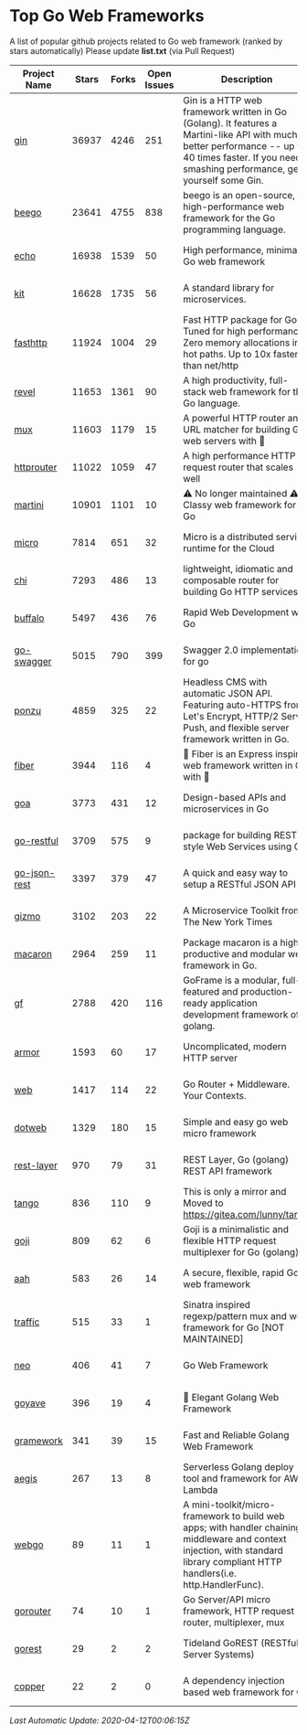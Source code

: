 # Top Go Web Frameworks
A list of popular github projects related to Go web framework (ranked by stars automatically)
Please update **list.txt** (via Pull Request)

| Project Name | Stars | Forks | Open Issues | Description | Last Commit |
| ------------ | ----- | ----- | ----------- | ----------- | ----------- |
| [gin](https://github.com/gin-gonic/gin) | 36937 | 4246 | 251 | Gin is a HTTP web framework written in Go (Golang). It features a Martini-like API with much better performance -- up to 40 times faster. If you need smashing performance, get yourself some Gin. | 2020-04-08 15:31:31 |
| [beego](https://github.com/astaxie/beego) | 23641 | 4755 | 838 | beego is an open-source, high-performance web framework for the Go programming language. | 2020-02-22 07:09:25 |
| [echo](https://github.com/labstack/echo) | 16938 | 1539 | 50 | High performance, minimalist Go web framework | 2020-04-08 15:19:22 |
| [kit](https://github.com/go-kit/kit) | 16628 | 1735 | 56 | A standard library for microservices. | 2020-03-22 19:45:22 |
| [fasthttp](https://github.com/valyala/fasthttp) | 11924 | 1004 | 29 | Fast HTTP package for Go. Tuned for high performance. Zero memory allocations in hot paths. Up to 10x faster than net/http | 2020-04-07 07:35:05 |
| [revel](https://github.com/revel/revel) | 11653 | 1361 | 90 | A high productivity, full-stack web framework for the Go language. | 2018-10-30 13:23:52 |
| [mux](https://github.com/gorilla/mux) | 11603 | 1179 | 15 | A powerful HTTP router and URL matcher for building Go web servers with 🦍 | 2020-01-12 19:17:43 |
| [httprouter](https://github.com/julienschmidt/httprouter) | 11022 | 1059 | 47 | A high performance HTTP request router that scales well | 2020-01-14 09:48:04 |
| [martini](https://github.com/go-martini/martini) | 10901 | 1101 | 10 | ⚠️ No longer maintained ⚠️  Classy web framework for Go | 2017-01-21 21:58:54 |
| [micro](https://github.com/micro/micro) | 7814 | 651 | 32 | Micro is a distributed service runtime for the Cloud | 2020-04-11 22:16:56 |
| [chi](https://github.com/go-chi/chi) | 7293 | 486 | 13 | lightweight, idiomatic and composable router for building Go HTTP services | 2020-04-04 22:03:57 |
| [buffalo](https://github.com/gobuffalo/buffalo) | 5497 | 436 | 76 | Rapid Web Development w/ Go | 2020-04-09 20:25:33 |
| [go-swagger](https://github.com/go-swagger/go-swagger) | 5015 | 790 | 399 | Swagger 2.0 implementation for go | 2020-04-06 07:30:53 |
| [ponzu](https://github.com/ponzu-cms/ponzu) | 4859 | 325 | 22 | Headless CMS with automatic JSON API. Featuring auto-HTTPS from Let's Encrypt, HTTP/2 Server Push, and flexible server framework written in Go. | 2020-01-02 00:14:32 |
| [fiber](https://github.com/gofiber/fiber) | 3944 | 116 | 4 | 🚀 Fiber is an Express inspired web framework written in Go with 💖 | 2020-04-09 08:31:12 |
| [goa](https://github.com/goadesign/goa) | 3773 | 431 | 12 | Design-based APIs and microservices in Go | 2020-04-11 18:24:01 |
| [go-restful](https://github.com/emicklei/go-restful) | 3709 | 575 | 9 | package for building REST-style Web Services using Go | 2020-03-09 11:38:56 |
| [go-json-rest](https://github.com/ant0ine/go-json-rest) | 3397 | 379 | 47 | A quick and easy way to setup a RESTful JSON API | 2017-09-13 04:12:08 |
| [gizmo](https://github.com/nytimes/gizmo) | 3102 | 203 | 22 | A Microservice Toolkit from The New York Times | 2020-04-02 13:45:07 |
| [macaron](https://github.com/go-macaron/macaron) | 2964 | 259 | 11 | Package macaron is a high productive and modular web framework in Go. | 2020-03-29 07:37:47 |
| [gf](https://github.com/gogf/gf) | 2788 | 420 | 116 | GoFrame is a modular, full-featured and production-ready application development framework of golang.  | 2020-04-11 02:14:49 |
| [armor](https://github.com/labstack/armor) | 1593 | 60 | 17 | Uncomplicated, modern HTTP server | 2019-08-03 18:10:09 |
| [web](https://github.com/gocraft/web) | 1417 | 114 | 22 | Go Router + Middleware. Your Contexts. | 2019-02-07 15:06:52 |
| [dotweb](https://github.com/devfeel/dotweb) | 1329 | 180 | 15 | Simple and easy go web micro framework | 2019-12-01 08:01:18 |
| [rest-layer](https://github.com/rs/rest-layer) | 970 | 79 | 31 | REST Layer, Go (golang) REST API framework | 2019-12-05 10:17:11 |
| [tango](https://github.com/lunny/tango) | 836 | 110 | 9 | This is only a mirror and Moved to https://gitea.com/lunny/tango | 2019-05-17 03:31:10 |
| [goji](https://github.com/goji/goji) | 809 | 62 | 6 | Goji is a minimalistic and flexible HTTP request multiplexer for Go (golang) | 2019-01-26 23:58:29 |
| [aah](https://github.com/go-aah/aah) | 583 | 26 | 14 | A secure, flexible, rapid Go web framework | 2019-10-12 08:09:30 |
| [traffic](https://github.com/gravityblast/traffic) | 515 | 33 | 1 | Sinatra inspired regexp/pattern mux and web framework for Go [NOT MAINTAINED] | 2015-11-26 21:31:07 |
| [neo](https://github.com/ivpusic/neo) | 406 | 41 | 7 | Go Web Framework | 2017-08-14 23:54:31 |
| [goyave](https://github.com/System-Glitch/goyave) | 396 | 19 | 4 | :pear: Elegant Golang Web Framework | 2020-04-08 09:52:53 |
| [gramework](https://github.com/gramework/gramework) | 341 | 39 | 15 | Fast and Reliable Golang Web Framework | 2020-01-21 17:51:59 |
| [aegis](https://github.com/tmaiaroto/aegis) | 267 | 13 | 8 | Serverless Golang deploy tool and framework for AWS Lambda | 2019-07-28 17:59:41 |
| [webgo](https://github.com/bnkamalesh/webgo) | 89 | 11 | 1 | A mini-toolkit/micro-framework to build web apps; with handler chaining, middleware and context injection, with standard library compliant HTTP handlers(i.e. http.HandlerFunc). | 2020-01-28 04:26:44 |
| [gorouter](https://github.com/vardius/gorouter) | 74 | 10 | 1 | Go Server/API micro framework, HTTP request router, multiplexer, mux | 2020-04-03 06:04:34 |
| [gorest](https://github.com/tideland/gorest) | 29 | 2 | 2 | Tideland GoREST (RESTful Server Systems) | 2017-11-10 13:00:37 |
| [copper](https://github.com/tusharsoni/copper) | 22 | 2 | 0 | A dependency injection based web framework for Go | 2020-02-03 01:29:53 |

*Last Automatic Update: 2020-04-12T00:06:15Z*